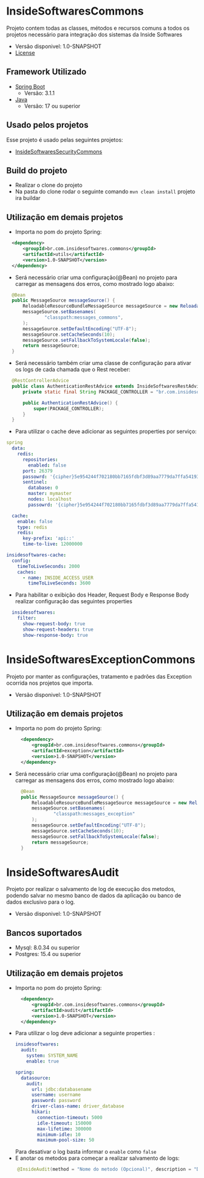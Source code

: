 
# InsideSoftwaresCommons


Projeto contem todas as classes, métodos e recursos comuns a todos os projetos necessário para integração dos sistemas da Inside Softwares
* Versão disponivel: 1.0-SNAPSHOT
* [License](LICENSE.MD)

## Framework Utilizado

* [Spring Boot](https://spring.io/projects/spring-boot)
  * Versão: 3.1.1
* [Java](https://www.java.com/pt-BR/)
  * Versão: 17 ou superior

## Usado pelos projetos

Esse projeto é usado pelas seguintes projetos:

- [InsideSoftwaresSecurityCommons](https://github.com/InsideSoftwares/InsideSoftwaresSecurityCommons)

## Build do projeto

  * Realizar o clone do projeto
  * Na pasta do clone rodar o seguinte comando ``` mvn clean install ``` projeto ira buildar

## Utilização em demais projetos

  * Importa no pom do projeto Spring: 
  ```xml
    <dependency>
        <groupId>br.com.insidesoftwares.commons</groupId>
        <artifactId>utils</artifactId>
        <version>1.0-SNAPSHOT</version>
    </dependency>
  ```

  * Será necessário criar uma configuração(@Bean) no projeto para carregar as mensagens dos erros, como mostrado logo abaixo:
  ```java
    @Bean
    public MessageSource messageSource() {
        ReloadableResourceBundleMessageSource messageSource = new ReloadableResourceBundleMessageSource();
        messageSource.setBasenames(
                "classpath:messages_commons",
        );
        messageSource.setDefaultEncoding("UTF-8");
        messageSource.setCacheSeconds(10);
        messageSource.setFallbackToSystemLocale(false);
        return messageSource;
    }
  ```
  * Será necessário também criar uma classe de configuração para ativar os logs de cada chamada que o Rest receber:
  ```java
    @RestControllerAdvice
    public class AuthenticationRestAdvice extends InsideSoftwaresRestAdvice {
        private static final String PACKAGE_CONTROLLER = "br.com.insidesoftwares.authenticator.controller";

        public AuthenticationRestAdvice() {
            super(PACKAGE_CONTROLLER);
        }
    }
  ```
  * Para utilizar o cache deve adicionar as seguintes properties por serviço:
  ```yaml
  spring
    data:
      redis:
        repositories:
          enabled: false
        port: 26379
        passowrd: '{cipher}5e954244f702180bb7165fdbf3d89aa7779da7ffa541934a2474dd6844d72065'
        sentinel:
          database: 0
          master: mymaster
          nodes: localhost
          passowrd: '{cipher}5e954244f702180bb7165fdbf3d89aa7779da7ffa541934a2474dd6844d72065'
  
    cache:
      enable: false
      type: redis
      redis:
        key-prefix: 'api::'
        time-to-live: 12000000
  
  insidesoftwares-cache:  
    config:
      timeToLiveSeconds: 2000
      caches:
        - name: INSIDE_ACCESS_USER
          timeToLiveSeconds: 3600
  ```
  * Para habilitar o exibição dos Header, Request Body e Response Body realizar configuração das seguintes properties
  ```yaml
    insidesoftwares:
      filter:
        show-request-body: true
        show-request-headers: true
        show-response-body: true
  ```

# InsideSoftwaresExceptionCommons

Projeto por manter as configurações, tratamento e padrões das Exception ocorrida nos projetos que importa.
* Versão disponivel: 1.0-SNAPSHOT

## Utilização em demais projetos

* Importa no pom do projeto Spring:
  ```xml
    <dependency>
        <groupId>br.com.insidesoftwares.commons</groupId>
        <artifactId>exception</artifactId>
        <version>1.0-SNAPSHOT</version>
    </dependency>
  ```

* Será necessário criar uma configuração(@Bean) no projeto para carregar as mensagens dos erros, como mostrado logo abaixo:
  ```java
    @Bean
    public MessageSource messageSource() {
        ReloadableResourceBundleMessageSource messageSource = new ReloadableResourceBundleMessageSource();
        messageSource.setBasenames(
                "classpath:messages_exception"
        );
        messageSource.setDefaultEncoding("UTF-8");
        messageSource.setCacheSeconds(10);
        messageSource.setFallbackToSystemLocale(false);
        return messageSource;
    }
  ```

# InsideSoftwaresAudit

Projeto por realizar o salvamento de log de execução dos metodos, podendo salvar no mesmo banco de dados da aplicação ou
banco de dados exclusivo para o log.

* Versão disponivel: 1.0-SNAPSHOT

## Bancos suportados

* Mysql: 8.0.34 ou superior
* Postgres: 15.4 ou superior

## Utilização em demais projetos

* Importa no pom do projeto Spring:
  ```xml
    <dependency>
        <groupId>br.com.insidesoftwares.commons</groupId>
        <artifactId>audit</artifactId>
        <version>1.0-SNAPSHOT</version>
    </dependency>
  ```
* Para utilizar o log deve adicionar a seguinte properties :
  ```yaml
  insidesoftwares:
    audit:
      system: SYSTEM_NAME
      enable: true
  
  spring:
    datasource:
      audit:
        url: jdbc:databasename
        username: username
        password: password
        driver-class-name: driver_database
        hikari:
          connection-timeout: 5000
          idle-timeout: 150000
          max-lifetime: 300000
          minimum-idle: 10
          maximum-pool-size: 50
  ```
  Para desativar o log basta informar o `enable` como `false` 
* E anotar os metodos para começar a realizar salvamento de logs:
```java
    @InsideAudit(method = "Nome do metodo (Opcional)", description = "Descrição do Metodo (Opcional)")
  ```
